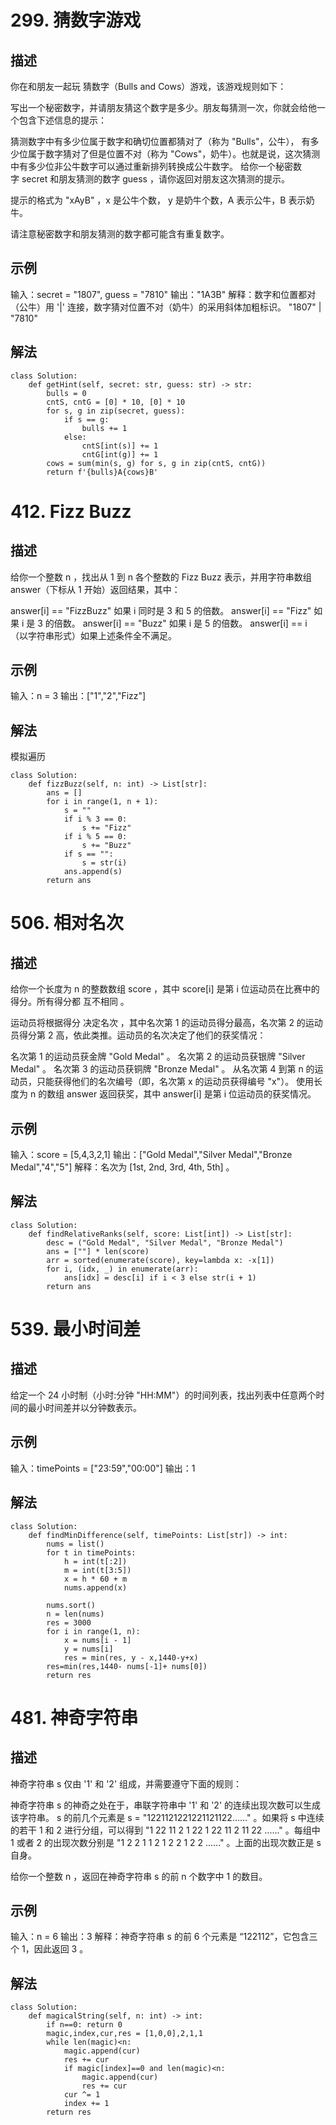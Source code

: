# 299. 猜数字游戏
## 描述
你在和朋友一起玩 猜数字（Bulls and Cows）游戏，该游戏规则如下：

写出一个秘密数字，并请朋友猜这个数字是多少。朋友每猜测一次，你就会给他一个包含下述信息的提示：

猜测数字中有多少位属于数字和确切位置都猜对了（称为 "Bulls"，公牛），
有多少位属于数字猜对了但是位置不对（称为 "Cows"，奶牛）。也就是说，这次猜测中有多少位非公牛数字可以通过重新排列转换成公牛数字。
给你一个秘密数字 secret 和朋友猜测的数字 guess ，请你返回对朋友这次猜测的提示。

提示的格式为 "xAyB" ，x 是公牛个数， y 是奶牛个数，A 表示公牛，B 表示奶牛。

请注意秘密数字和朋友猜测的数字都可能含有重复数字。

## 示例
输入：secret = "1807", guess = "7810"
输出："1A3B"
解释：数字和位置都对（公牛）用 '|' 连接，数字猜对位置不对（奶牛）的采用斜体加粗标识。
"1807"
  |
"7810"

## 解法
```python3
class Solution:
    def getHint(self, secret: str, guess: str) -> str:
        bulls = 0
        cntS, cntG = [0] * 10, [0] * 10
        for s, g in zip(secret, guess):
            if s == g:
                bulls += 1
            else:
                cntS[int(s)] += 1
                cntG[int(g)] += 1
        cows = sum(min(s, g) for s, g in zip(cntS, cntG))
        return f'{bulls}A{cows}B'
```

# 412. Fizz Buzz
## 描述
给你一个整数 n ，找出从 1 到 n 各个整数的 Fizz Buzz 表示，并用字符串数组 answer（下标从 1 开始）返回结果，其中：

answer[i] == "FizzBuzz" 如果 i 同时是 3 和 5 的倍数。
answer[i] == "Fizz" 如果 i 是 3 的倍数。
answer[i] == "Buzz" 如果 i 是 5 的倍数。
answer[i] == i （以字符串形式）如果上述条件全不满足。

## 示例
输入：n = 3
输出：["1","2","Fizz"]

## 解法
模拟遍历
```python3
class Solution:
    def fizzBuzz(self, n: int) -> List[str]:
        ans = []
        for i in range(1, n + 1):
            s = ""
            if i % 3 == 0:
                s += "Fizz"
            if i % 5 == 0:
                s += "Buzz"
            if s == "":
                s = str(i)
            ans.append(s)
        return ans
```

# 506. 相对名次
## 描述
给你一个长度为 n 的整数数组 score ，其中 score[i] 是第 i 位运动员在比赛中的得分。所有得分都 互不相同 。

运动员将根据得分 决定名次 ，其中名次第 1 的运动员得分最高，名次第 2 的运动员得分第 2 高，依此类推。运动员的名次决定了他们的获奖情况：

名次第 1 的运动员获金牌 "Gold Medal" 。
名次第 2 的运动员获银牌 "Silver Medal" 。
名次第 3 的运动员获铜牌 "Bronze Medal" 。
从名次第 4 到第 n 的运动员，只能获得他们的名次编号（即，名次第 x 的运动员获得编号 "x"）。
使用长度为 n 的数组 answer 返回获奖，其中 answer[i] 是第 i 位运动员的获奖情况。

## 示例
输入：score = [5,4,3,2,1]
输出：["Gold Medal","Silver Medal","Bronze Medal","4","5"]
解释：名次为 [1st, 2nd, 3rd, 4th, 5th] 。

## 解法
```python3
class Solution:
    def findRelativeRanks(self, score: List[int]) -> List[str]:
        desc = ("Gold Medal", "Silver Medal", "Bronze Medal")
        ans = [""] * len(score)
        arr = sorted(enumerate(score), key=lambda x: -x[1])
        for i, (idx, _) in enumerate(arr):
            ans[idx] = desc[i] if i < 3 else str(i + 1)
        return ans
```

# 539. 最小时间差
## 描述
给定一个 24 小时制（小时:分钟 "HH:MM"）的时间列表，找出列表中任意两个时间的最小时间差并以分钟数表示。

## 示例
输入：timePoints = ["23:59","00:00"]
输出：1

## 解法
```python3
class Solution:
    def findMinDifference(self, timePoints: List[str]) -> int:
        nums = list()
        for t in timePoints:
            h = int(t[:2])
            m = int(t[3:5])
            x = h * 60 + m
            nums.append(x)
        
        nums.sort()
        n = len(nums)
        res = 3000
        for i in range(1, n):
            x = nums[i - 1]
            y = nums[i]
            res = min(res, y - x,1440-y+x)
        res=min(res,1440- nums[-1]+ nums[0])
        return res
```

# 481. 神奇字符串
## 描述
神奇字符串 s 仅由 '1' 和 '2' 组成，并需要遵守下面的规则：

神奇字符串 s 的神奇之处在于，串联字符串中 '1' 和 '2' 的连续出现次数可以生成该字符串。
s 的前几个元素是 s = "1221121221221121122……" 。如果将 s 中连续的若干 1 和 2 进行分组，可以得到 "1 22 11 2 1 22 1 22 11 2 11 22 ......" 。每组中 1 或者 2 的出现次数分别是 "1 2 2 1 1 2 1 2 2 1 2 2 ......" 。上面的出现次数正是 s 自身。

给你一个整数 n ，返回在神奇字符串 s 的前 n 个数字中 1 的数目。

## 示例
输入：n = 6
输出：3
解释：神奇字符串 s 的前 6 个元素是 “122112”，它包含三个 1，因此返回 3 。

## 解法
```python3
class Solution:
    def magicalString(self, n: int) -> int:
        if n==0: return 0
        magic,index,cur,res = [1,0,0],2,1,1
        while len(magic)<n: 
            magic.append(cur)
            res += cur
            if magic[index]==0 and len(magic)<n:
                magic.append(cur)
                res += cur
            cur ^= 1
            index += 1
        return res
```